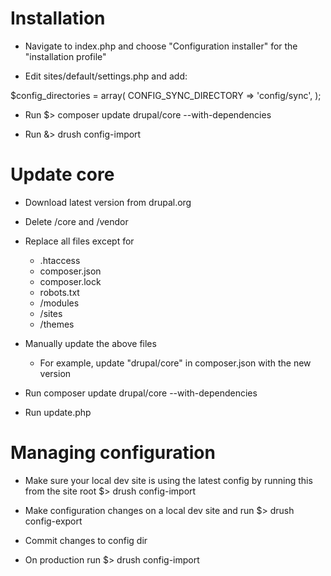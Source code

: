 # Installation

  * Navigate to index.php and choose "Configuration installer" for the "installation profile"

  * Edit sites/default/settings.php and add:

  $config_directories = array(
    CONFIG_SYNC_DIRECTORY => 'config/sync',
  );

  * Run $> composer update drupal/core --with-dependencies

  * Run &> drush config-import


# Update core

  * Download latest version from drupal.org

  * Delete /core and /vendor

  * Replace all files except for
    - .htaccess
    - composer.json
    - composer.lock
    - robots.txt
    - /modules
    - /sites
    - /themes

  * Manually update the above files
    - For example, update "drupal/core" in composer.json with the new version

  * Run composer update drupal/core --with-dependencies

  * Run update.php


# Managing configuration

  * Make sure your local dev site is using the latest config by running this from the site root $> drush config-import

  * Make configuration changes on a local dev site and run $> drush config-export

  * Commit changes to config dir

  * On production run $> drush config-import
